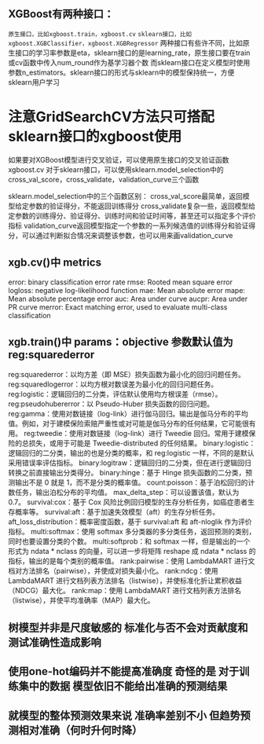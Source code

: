 ## XGBoost有两种接口：

`原生接口，比如xgboost.train，xgboost.cv`
`sklearn接口，比如xgboost.XGBClassifier，xgboost.XGBRegressor`
两种接口有些许不同，比如原生接口的学习率参数是eta，sklearn接口的是learning_rate，原生接口要在train或cv函数中传入num_round作为基学习器个数
而sklearn接口在定义模型时使用参数n_estimators。sklearn接口的形式与sklearn中的模型保持统一，方便sklearn用户学习

# 注意GridSearchCV方法只可搭配sklearn接口的xgboost使用
如果要对XGBoost模型进行交叉验证，可以使用原生接口的交叉验证函数xgboost.cv
对于sklearn接口，可以使用sklearn.model_selection中的cross_val_score，cross_validate，validation_curve三个函数

sklearn.model_selection中的三个函数区别：
cross_val_score最简单，返回模型给定参数的验证得分，不能返回训练得分
cross_validate复杂一些，返回模型给定参数的训练得分、验证得分、训练时间和验证时间等，甚至还可以指定多个评价指标
validation_curve返回模型指定一个参数的一系列候选值的训练得分和验证得分，可以通过判断拟合情况来调整该参数，也可以用来画validation_curve

## xgb.cv()中 metrics
error:    binary classification error rate
rmse:     Rooted mean square error
logloss:  negative log-likelihood function
mae:      Mean absolute error
mape:     Mean absolute percentage error
auc:      Area under curve
aucpr:    Area under PR curve
merror:   Exact matching error, used to evaluate multi-class classification

## xgb.train()中 params：objective 参数默认值为 reg:squarederror

reg:squarederror：以均方差（即 MSE）损失函数为最小化的回归问题任务。
reg:squaredlogerror：以均方根对数误差为最小化的回归问题任务。
reg:logistic：逻辑回归的二分类，评估默认使用均方根误差（rmse）。
reg:pseudohubererror：以 Pseudo-Huber 损失函数的回归问题。
reg:gamma：使用对数链接（log-link）进行伽马回归。输出是伽马分布的平均值。例如，对于建模保险索赔严重性或对可能是伽马分布的任何结果，它可能很有用。
reg:tweedie：使用对数链接（log-link）进行 Tweedie 回归。常用于建模保险的总损失，或用于可能是 Tweedie-distributed 的任何结果。
binary:logistic：逻辑回归的二分类，输出的也是分类的概率，和 reg:logistic 一样，不同的是默认采用错误率评估指标。
binary:logitraw：逻辑回归的二分类，但在进行逻辑回归转换之前直接输出分类得分。
binary:hinge：基于 Hinge 损失函数的二分类，预测输出不是 0 就是 1，而不是分类的概率值。
count:poisson：基于泊松回归的计数任务，输出泊松分布的平均值。
max_delta_step：可以设置该值，默认为 0.7。
survival:cox：基于 Cox 风险比例回归模型的生存分析任务，如癌症患者生存概率等。
survival:aft：基于加速失效模型（aft）的生存分析任务。
aft_loss_distribution：概率密度函数，基于 survival:aft 和 aft-nloglik 作为评价指标。
multi:softmax：使用 softmax 多分类器的多分类任务，返回预测的类别，同时也要设置分类的个数。
multi:softprob：和 softmax 一样，但是输出的一个形式为 ndata * nclass 的向量，可以进一步将矩阵 reshape 成 ndata * nclass 的指标，输出的是每个类别的概率值。
rank:pairwise：使用 LambdaMART 进行文档对方法排名（pairwise），并使成对损失最小化。
rank:ndcg：使用 LambdaMART 进行文档列表方法排名（listwise），并使标准化折让累积收益（NDCG）最大化。
rank:map：使用 LambdaMART 进行文档列表方法排名（listwise），并使平均准确率（MAP）最大化。


## 树模型并非是尺度敏感的 标准化与否不会对贡献度和测试准确性造成影响 

## 使用one-hot编码并不能提高准确度 奇怪的是 对于训练集中的数据 模型依旧不能给出准确的预测结果

## 就模型的整体预测效果来说 准确率差别不小 但趋势预测相对准确（何时升何时降）

